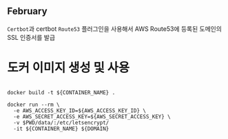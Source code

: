 February
---

`Certbot`과 certbot `Route53` 플러그인을 사용해서 AWS Route53에 등록된 도메인의 
SSL 인증서를 발급

# 도커 이미지 생성 및 사용

```shell

docker build -t ${CONTAINER_NAME} .

docker run --rm \
  -e AWS_ACCESS_KEY_ID=${AWS_ACCESS_KEY_ID} \
  -e AWS_SECRET_ACCESS_KEY=${AWS_SECRET_ACCESS_KEY} \
  -v $PWD/data/:/etc/letsencrypt/
  -it ${CONTAINER_NAME} ${DOMAIN}

```

